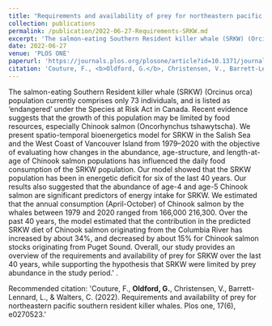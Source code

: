 ```yaml
---
title: "Requirements and availability of prey for northeastern pacific southern resident killer whales"
collection: publications
permalink: /publication/2022-06-27-Requirements-SRKW.md
excerpt: 'The salmon-eating Southern Resident killer whale (SRKW) (Orcinus orca) population currently comprises only 73 individuals, and is listed as ‘endangered’ under the Species at Risk Act in Canada. Recent evidence suggests that the growth of this population may be limited by food resources, especially Chinook salmon (Oncorhynchus tshawytscha). We present spatio-temporal bioenergetics model for SRKW in the Salish Sea and the West Coast of Vancouver Island from 1979–2020 with the objective of evaluating how changes in the abundance, age-structure, and length-at-age of Chinook salmon populations has influenced the daily food consumption of the SRKW population. Our model showed that the SRKW population has been in energetic deficit for six of the last 40 years. Our results also suggested that the abundance of age-4 and age-5 Chinook salmon are significant predictors of energy intake for SRKW. We estimated that the annual consumption (April-October) of Chinook salmon by the whales between 1979 and 2020 ranged from 166,000 216,300. Over the past 40 years, the model estimated that the contribution in the predicted SRKW diet of Chinook salmon originating from the Columbia River has increased by about 34%, and decreased by about 15% for Chinook salmon stocks originating from Puget Sound. Overall, our study provides an overview of the requirements and availability of prey for SRKW over the last 40 years, while supporting the hypothesis that SRKW were limited by prey abundance in the study period.'
date: 2022-06-27
venue: 'PLOS ONE'
paperurl: 'https://journals.plos.org/plosone/article?id=10.1371/journal.pone.0270523'
citation: 'Couture, F., <b>Oldford, G.</b>, Christensen, V., Barrett-Lennard, L., & Walters, C. (2022). Requirements and availability of prey for northeastern pacific southern resident killer whales. Plos one, 17(6), e0270523.'
---
```

The salmon-eating Southern Resident killer whale (SRKW) (Orcinus orca) population currently comprises only 73 individuals, and is listed as ‘endangered’ under the Species at Risk Act in Canada. Recent evidence suggests that the growth of this population may be limited by food resources, especially Chinook salmon (Oncorhynchus tshawytscha). We present spatio-temporal bioenergetics model for SRKW in the Salish Sea and the West Coast of Vancouver Island from 1979–2020 with the objective of evaluating how changes in the abundance, age-structure, and length-at-age of Chinook salmon populations has influenced the daily food consumption of the SRKW population. Our model showed that the SRKW population has been in energetic deficit for six of the last 40 years. Our results also suggested that the abundance of age-4 and age-5 Chinook salmon are significant predictors of energy intake for SRKW. We estimated that the annual consumption (April-October) of Chinook salmon by the whales between 1979 and 2020 ranged from 166,000 216,300. Over the past 40 years, the model estimated that the contribution in the predicted SRKW diet of Chinook salmon originating from the Columbia River has increased by about 34%, and decreased by about 15% for Chinook salmon stocks originating from Puget Sound. Overall, our study provides an overview of the requirements and availability of prey for SRKW over the last 40 years, while supporting the hypothesis that SRKW were limited by prey abundance in the study period.'
.

Recommended citation: 'Couture, F., <b>Oldford, G.</b>, Christensen, V., Barrett-Lennard, L., & Walters, C. (2022). Requirements and availability of prey for northeastern pacific southern resident killer whales. Plos one, 17(6), e0270523.'
